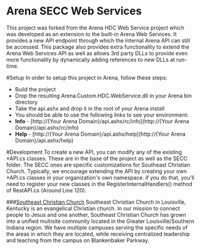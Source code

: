 
Arena SECC Web Services
===============================================================================
This project was forked from the Arena HDC Web Service project which was developed as an extension to the built-in Arena Web Services. It provides a new API endpoint through which the internal Arena API can still be accessed. This package also provides extra functionality to extend the Arena Web Services API as well as allows 3rd party DLLs to provide even more functionality by dynamically adding references to new DLLs at run-time.

#Setup
In order to setup this project in Arena, follow these steps:
* Build the project
* Drop the resulting Arena.Custom.HDC.WebService.dll in your Arena bin directory
* Take the api.ashx and drop it in the root of your Arena install
* You should be able to use the following links to see your environment:
 * **Info** - [http://{Your Arena Domain}/api.ashx/rc/info](http://{Your Arena Domain}/api.ashx/rc/info)
 * **Help** - [http://{Your Arena Domain}/api.ashx/help](http://{Your Arena Domain}/api.ashx/help)

#Development
To create a new API, you can modify any of the existing *API.cs classes.  These are in the base
of the project as well as the SECC folder.  The SECC ones are specific customizations for
Southeast Christian Church.  Typically, we encourage extending the API by creating your own
*API.cs classes in your organization's own namespace.  if you do that, you'll need to register
your new classes in the RegisterInternalHandlers() method of RestAPI.cs (Around Line 120).

###[Southeast Christian Church](http://www.southeastchristian.org/)
Southeast Christian Church in Louisville, Kentucky is an evangelical Christian church. In our 
mission to connect people to Jesus and one another, Southeast Christian Church has 
grown into a unified multisite community located in the Greater Louisville/Southern Indiana region. 
We have multiple campuses serving the specific needs of the areas in which they are located, 
while receiving centralized leadership and teaching from the campus on Blankenbaker Parkway.